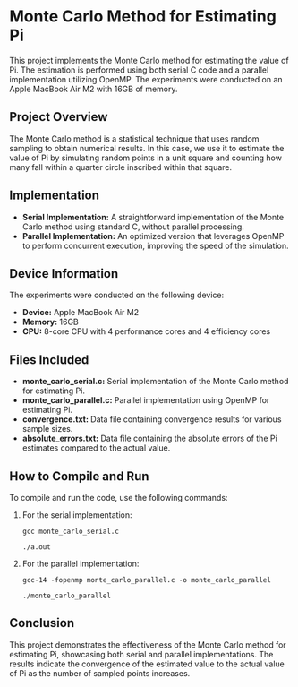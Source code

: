 <h1>Monte Carlo Method for Estimating Pi</h1>

<p>This project implements the Monte Carlo method for estimating the value of Pi. The estimation is performed using both serial C code and a parallel implementation utilizing OpenMP. The experiments were conducted on an Apple MacBook Air M2 with 16GB of memory.</p>

<h2>Project Overview</h2>
<p>The Monte Carlo method is a statistical technique that uses random sampling to obtain numerical results. In this case, we use it to estimate the value of Pi by simulating random points in a unit square and counting how many fall within a quarter circle inscribed within that square.</p>

<h2>Implementation</h2>
<ul>
    <li><strong>Serial Implementation:</strong> A straightforward implementation of the Monte Carlo method using standard C, without parallel processing.</li>
    <li><strong>Parallel Implementation:</strong> An optimized version that leverages OpenMP to perform concurrent execution, improving the speed of the simulation.</li>
</ul>

<h2>Device Information</h2>
<p>The experiments were conducted on the following device:</p>
<ul>
    <li><strong>Device:</strong> Apple MacBook Air M2</li>
    <li><strong>Memory:</strong> 16GB</li>
    <li><strong>CPU:</strong> 8-core CPU with 4 performance cores and 4 efficiency cores</li>
</ul>

<h2>Files Included</h2>
<ul>
    <li><strong>monte_carlo_serial.c:</strong> Serial implementation of the Monte Carlo method for estimating Pi.</li>
    <li><strong>monte_carlo_parallel.c:</strong> Parallel implementation using OpenMP for estimating Pi.</li>
    <li><strong>convergence.txt:</strong> Data file containing convergence results for various sample sizes.</li>
    <li><strong>absolute_errors.txt:</strong> Data file containing the absolute errors of the Pi estimates compared to the actual value.</li>
</ul>

<h2>How to Compile and Run</h2>
<p>To compile and run the code, use the following commands:</p>
<ol>
    <li>For the serial implementation:</li>
    <pre><code>gcc monte_carlo_serial.c</code></pre>
    <pre><code>./a.out</code></pre>
    <li>For the parallel implementation:</li>
    <pre><code>gcc-14 -fopenmp monte_carlo_parallel.c -o monte_carlo_parallel</code></pre>
    <pre><code>./monte_carlo_parallel</code></pre>
</ol>

<h2>Conclusion</h2>
<p>This project demonstrates the effectiveness of the Monte Carlo method for estimating Pi, showcasing both serial and parallel implementations. The results indicate the convergence of the estimated value to the actual value of Pi as the number of sampled points increases.</p>

<!-- <h2>License</h2>
<p>This project is licensed under the MIT License - see the LICENSE file for details.</p> -->
